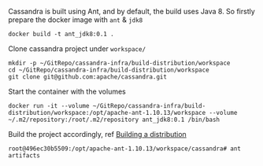 
Cassandra is built using Ant, and by default, the build uses Java 8. So firstly prepare the docker image with `ant` & `jdk8`

```
docker build -t ant_jdk8:0.1 .
```

Clone cassandra project under `workspace/`
```
mkdir -p ~/GitRepo/cassandra-infra/build-distribution/workspace
cd ~/GitRepo/cassandra-infra/build-distribution/workspace
git clone git@github.com:apache/cassandra.git
```

Start the container with the volumes
```
docker run -it --volume ~/GitRepo/cassandra-infra/build-distribution/workspace:/opt/apache-ant-1.10.13/workspace --volume ~/.m2/repository:/root/.m2/repository ant_jdk8:0.1 /bin/bash
```

Build the project accordingly, ref [Building a distribution](https://cassandra.apache.org/_/development/index.html)
```
root@496ec30b5509:/opt/apache-ant-1.10.13/workspace/cassandra# ant artifacts
```